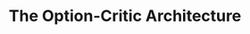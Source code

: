 ---
arxiv: '1609.05140'
authors:
- firstname: Pierre-Luc
  institute: McGill University
  lastname: Bacon
- firstname: Jean
  institute: McGill University
  lastname: Harb
- firstname: Doina
  institute: McGill University
  lastname: Precup
layout: refuses
section: pre
title: The Option-Critic Architecture
---